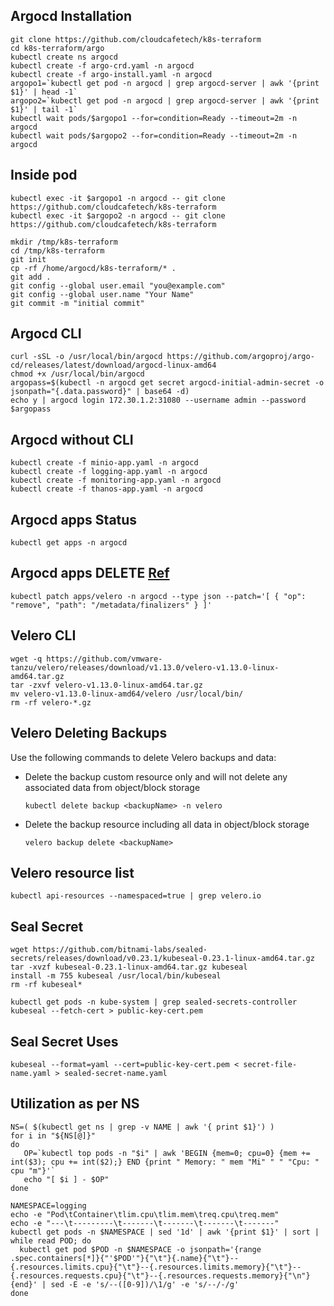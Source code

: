 ## Argocd Installation

```
git clone https://github.com/cloudcafetech/k8s-terraform
cd k8s-terraform/argo
kubectl create ns argocd
kubectl create -f argo-crd.yaml -n argocd
kubectl create -f argo-install.yaml -n argocd
argopo1=`kubectl get pod -n argocd | grep argocd-server | awk '{print $1}' | head -1`
argopo2=`kubectl get pod -n argocd | grep argocd-server | awk '{print $1}' | tail -1`
kubectl wait pods/$argopo1 --for=condition=Ready --timeout=2m -n argocd
kubectl wait pods/$argopo2 --for=condition=Ready --timeout=2m -n argocd

```

## Inside pod

```
kubectl exec -it $argopo1 -n argocd -- git clone https://github.com/cloudcafetech/k8s-terraform
kubectl exec -it $argopo2 -n argocd -- git clone https://github.com/cloudcafetech/k8s-terraform

mkdir /tmp/k8s-terraform
cd /tmp/k8s-terraform
git init
cp -rf /home/argocd/k8s-terraform/* .
git add .
git config --global user.email "you@example.com"
git config --global user.name "Your Name"
git commit -m "initial commit"

```

## Argocd CLI

```
curl -sSL -o /usr/local/bin/argocd https://github.com/argoproj/argo-cd/releases/latest/download/argocd-linux-amd64
chmod +x /usr/local/bin/argocd
argopass=$(kubectl -n argocd get secret argocd-initial-admin-secret -o jsonpath="{.data.password}" | base64 -d)
echo y | argocd login 172.30.1.2:31080 --username admin --password $argopass
```

## Argocd without CLI

```
kubectl create -f minio-app.yaml -n argocd
kubectl create -f logging-app.yaml -n argocd
kubectl create -f monitoring-app.yaml -n argocd
kubectl create -f thanos-app.yaml -n argocd
```

## Argocd apps Status

```kubectl get apps -n argocd```

## Argocd apps DELETE [Ref](https://github.com/argoproj/argo-cd/issues/12493#issuecomment-1433310845)

```kubectl patch apps/velero -n argocd --type json --patch='[ { "op": "remove", "path": "/metadata/finalizers" } ]'```

## Velero CLI

```
wget -q https://github.com/vmware-tanzu/velero/releases/download/v1.13.0/velero-v1.13.0-linux-amd64.tar.gz
tar -zxvf velero-v1.13.0-linux-amd64.tar.gz
mv velero-v1.13.0-linux-amd64/velero /usr/local/bin/
rm -rf velero-*.gz
```

## Velero Deleting Backups
Use the following commands to delete Velero backups and data:

- Delete the backup custom resource only and will not delete any associated data from object/block storage
  
  ```kubectl delete backup <backupName> -n velero``` 

- Delete the backup resource including all data in object/block storage
  
  ```velero backup delete <backupName>```

## Velero resource list

```kubectl api-resources --namespaced=true | grep velero.io```

## Seal Secret

```
wget https://github.com/bitnami-labs/sealed-secrets/releases/download/v0.23.1/kubeseal-0.23.1-linux-amd64.tar.gz
tar -xvzf kubeseal-0.23.1-linux-amd64.tar.gz kubeseal
install -m 755 kubeseal /usr/local/bin/kubeseal
rm -rf kubeseal*

kubectl get pods -n kube-system | grep sealed-secrets-controller
kubeseal --fetch-cert > public-key-cert.pem
```

## Seal Secret Uses 

```
kubeseal --format=yaml --cert=public-key-cert.pem < secret-file-name.yaml > sealed-secret-name.yaml
```

## Utilization as per NS

```
NS=( $(kubectl get ns | grep -v NAME | awk '{ print $1}') )
for i in "${NS[@]}"
do
   OP=`kubectl top pods -n "$i" | awk 'BEGIN {mem=0; cpu=0} {mem += int($3); cpu += int($2);} END {print " Memory: " mem "Mi" " " "Cpu: " cpu "m"}'`
   echo "[ $i ] - $OP"
done
```

```
NAMESPACE=logging
echo -e "Pod\tContainer\tlim.cpu\tlim.mem\treq.cpu\treq.mem"
echo -e "---\t---------\t-------\t-------\t-------\t-------"
kubectl get pods -n $NAMESPACE | sed '1d' | awk '{print $1}' | sort | while read POD; do
  kubectl get pod $POD -n $NAMESPACE -o jsonpath='{range .spec.containers[*]}{"'$POD'"}{"\t"}{.name}{"\t"}--{.resources.limits.cpu}{"\t"}--{.resources.limits.memory}{"\t"}--{.resources.requests.cpu}{"\t"}--{.resources.requests.memory}{"\n"}{end}' | sed -E -e 's/--([0-9])/\1/g' -e 's/--/-/g'
done
```
